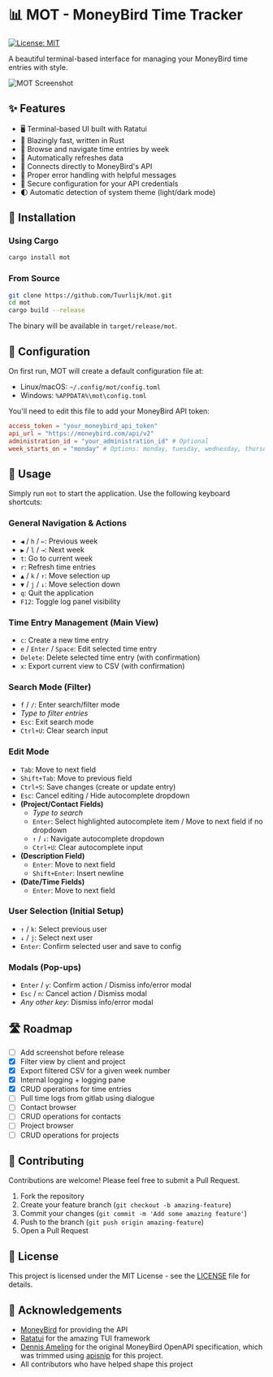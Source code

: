 # 📊 MOT - MoneyBird Time Tracker

[![License: MIT](https://img.shields.io/badge/License-MIT-yellow.svg)](https://opensource.org/licenses/MIT)

A beautiful terminal-based interface for managing your MoneyBird time entries with style.

![MOT Screenshot](mot.png)

## ✨ Features

- 🖥️ Terminal-based UI built with Ratatui 
- 🚀 Blazingly fast, written in Rust
- 📆 Browse and navigate time entries by week
- 🔄 Automatically refreshes data
- 🧩 Connects directly to MoneyBird's API
- 🌙 Proper error handling with helpful messages
- 🔐 Secure configuration for your API credentials
- 🌓 Automatic detection of system theme (light/dark mode)

## 🚀 Installation

### Using Cargo

```bash
cargo install mot
```

### From Source

```bash
git clone https://github.com/Tuurlijk/mot.git
cd mot
cargo build --release
```

The binary will be available in `target/release/mot`.

## 🔧 Configuration

On first run, MOT will create a default configuration file at:
- Linux/macOS: `~/.config/mot/config.toml`
- Windows: `%APPDATA%\mot\config.toml`

You'll need to edit this file to add your MoneyBird API token:

```toml
access_token = "your_moneybird_api_token"
api_url = "https://moneybird.com/api/v2"
administration_id = "your_administration_id" # Optional
week_starts_on = "monday" # Options: monday, tuesday, wednesday, thursday, friday, saturday, sunday
```

## 📖 Usage

Simply run `mot` to start the application. Use the following keyboard shortcuts:

### General Navigation & Actions

-   `◀` / `h` / `←`: Previous week
-   `▶` / `l` / `→`: Next week
-   `t`: Go to current week
-   `r`: Refresh time entries
-   `▲` / `k` / `↑`: Move selection up
-   `▼` / `j` / `↓`: Move selection down
-   `q`: Quit the application
-   `F12`: Toggle log panel visibility

### Time Entry Management (Main View)

-   `c`: Create a new time entry
-   `e` / `Enter` / `Space`: Edit selected time entry
-   `Delete`: Delete selected time entry (with confirmation)
-   `x`: Export current view to CSV (with confirmation)

### Search Mode (Filter)

-   `f` / `/`: Enter search/filter mode
-   *Type to filter entries*
-   `Esc`: Exit search mode
-   `Ctrl+U`: Clear search input

### Edit Mode

-   `Tab`: Move to next field
-   `Shift+Tab`: Move to previous field
-   `Ctrl+S`: Save changes (create or update entry)
-   `Esc`: Cancel editing / Hide autocomplete dropdown
-   **(Project/Contact Fields)**
    -   *Type to search*
    -   `Enter`: Select highlighted autocomplete item / Move to next field if no dropdown
    -   `↑` / `↓`: Navigate autocomplete dropdown
    -   `Ctrl+U`: Clear autocomplete input
-   **(Description Field)**
    -   `Enter`: Move to next field
    -   `Shift+Enter`: Insert newline
-   **(Date/Time Fields)**
    -   `Enter`: Move to next field

### User Selection (Initial Setup)

-   `↑` / `k`: Select previous user
-   `↓` / `j`: Select next user
-   `Enter`: Confirm selected user and save to config

### Modals (Pop-ups)

-   `Enter` / `y`: Confirm action / Dismiss info/error modal
-   `Esc` / `n`: Cancel action / Dismiss modal
-   *Any other key*: Dismiss info/error modal

## 🛣️ Roadmap

- [ ] Add screenshot before release
- [x] Filter view by client and project
- [x] Export filtered CSV for a given week number
- [x] Internal logging + logging pane
- [x] CRUD operations for time entries
- [ ] Pull time logs from gitlab using dialogue
- [ ] Contact browser
- [ ] CRUD operations for contacts
- [ ] Project browser
- [ ] CRUD operations for projects

## 🤝 Contributing

Contributions are welcome! Please feel free to submit a Pull Request.

1. Fork the repository
2. Create your feature branch (`git checkout -b amazing-feature`)
3. Commit your changes (`git commit -m 'Add some amazing feature'`)
4. Push to the branch (`git push origin amazing-feature`)
5. Open a Pull Request

## 📜 License

This project is licensed under the MIT License - see the [LICENSE](LICENSE) file for details.

## 💖 Acknowledgements

- [MoneyBird](https://www.moneybird.com/) for providing the API
- [Ratatui](https://github.com/ratatui-org/ratatui) for the amazing TUI framework
- [Dennis Ameling](https://github.com/dennisameling/moneybird-openapi) for the original MoneyBird OpenAPI specification, which was trimmed using [apisnip](https://crates.io/crates/apisnip) for this project.
- All contributors who have helped shape this project

[apisnip.gif]: https://github.com/Tuurlijk/mot/blob/images/images/mot.png?raw=true